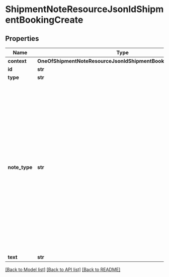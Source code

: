 # ShipmentNoteResourceJsonldShipmentBookingCreate

## Properties
Name | Type | Description | Notes
------------ | ------------- | ------------- | -------------
**context** | **OneOfShipmentNoteResourceJsonldShipmentBookingCreateContext** |  | [optional] 
**id** | **str** |  | [optional] 
**type** | **str** |  | [optional] 
**note_type** | **str** |           [CA] Carrier,          [DL] Delivery,          [DP] Denied Party,          [DO] Document,          [GN] General,          [HB] HouseBill,          [IN] Invoice,          [PM] Permissions,          [PU] Pickup,          [PR] Procurement,          [PC] Procurement Costs,          [RC] Recap,          [RT] Routing,          [SH] Shipment,          [ST] Status,          [TK] Tracking,          [WT] WorldTrak       | [default to '[GN] General']
**text** | **str** |  | 

[[Back to Model list]](../README.md#documentation-for-models) [[Back to API list]](../README.md#documentation-for-api-endpoints) [[Back to README]](../README.md)

